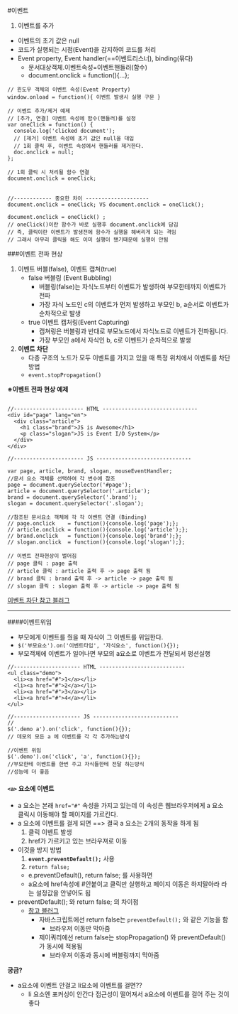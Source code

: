 #이벤트 

1. 이벤트를 추가
- 이벤트의 초기 값은 null
- 코드가 실행되는 시점(Event)을 감지하여 코드를 처리
- Event property, Event handler(==이벤트리스너), binding(묶다)
    + 문서대상객체.이벤트속성=이벤트핸들러(함수)
    + document.onclick = function(){...}; 
```
// 윈도우 객체의 이벤트 속성(Event Property)
window.onload = function(){ 이벤트 발생시 실행 구문 }

// 이벤트 추가/제거 예제
// [추가, 연결] 이벤트 속성에 함수(핸들러)를 설정
var oneClick = function() {
  console.log('clicked document');
  // [제거] 이벤트 속성에 초기 값인 null을 대입
  // 1회 클릭 후, 이벤트 속성에서 핸들러를 제거한다.
  doc.onclick = null;
};

// 1회 클릭 시 처리될 함수 연결
document.onclick = oneClick; 


//------------ 중요한 차이 --------------------
document.onclick = oneClick; VS document.onclick = oneClick(); 

document.onclick = oneClick() ;
// oneClick()이란 함수가 바로 실행후 document.onclick에 담김
// 즉, 클릭이란 이벤트가 발생전에 함수가 실행을 해버리게 되는 격임
// 그래서 아무리 클릭을 해도 이미 실행이 됐기때문에 실행이 안됨
```


###이벤트 전파 현상
1. 이벤트 버블(false), 이벤트 캡쳐(true)
    -  false 버블링 (Event Bubbling)
        +  버블링(false)는 자식노드부터 이벤트가 발생하여 부모한테까지 이벤트가 전파
        +  가장 자식 노드인 c의 이벤트가 먼저 발생하고 부모인 b, a순서로 이벤트가 순차적으로 발생
    - true 이벤트 캡처링(Event Capturing)
        + 캡쳐링은 버블링과 반대로 부모노드에서 자식노드로 이벤트가 전파됩니다.
        + 가장 부모인 a에서 자식인 b, c로 이벤트가 순차적으로 발생
2. **이벤트 차단**
    - 다층 구조의 노드가 모두 이벤트를 가지고 있을 때 특정 위치에서 이벤트를 차단 방법
    - `event.stopPropagation()`

**※이벤트 전파 현상 예제**
```

//---------------------- HTML ------------------------------
<div id="page" lang="en">
  <div class="article">
    <h1 class="brand">JS is Awesome</h1>
    <p class="slogan">JS is Event I/O System</p>
  </div>
</div>

//---------------------- JS ------------------------------

var page, article, brand, slogan, mouseEventHandler;
//문서 요소 객체를 선택하여 각 변수에 참조
page = document.querySelector('#page');
article = document.querySelector('.article');
brand = document.querySelector('.brand');
slogan = document.querySelector('.slogan');

//참조된 문서요소 객체에 각 각 이벤트 연결 (Binding)
// page.onclick    = function(){console.log('page');};
// article.onclick = function(){console.log('article');};
// brand.onclick   = function(){console.log('brand');};
// slogan.onclick  = function(){console.log('slogan');};

// 이벤트 전파현상이 벌어짐
// page 클릭 : page 출력
// article 클릭 : article 출력 후 -> page 출력 됨
// brand 클릭 : brand 출력 후 -> article -> page 출력 됨
// slogan 클릭 : slogan 출력 후 -> article -> page 출력 됨
```

[이벤트 차단 참고 블러그](http://cheolguso.com/javascript-%EC%9D%B4%EB%B2%A4%ED%8A%B8-%EB%B2%84%EB%B8%94%EB%A7%81%EA%B3%BC-%EA%B8%B0%EB%B3%B8-%EB%8F%99%EC%9E%91-%EC%A4%91%EB%8B%A8%ED%95%98%EA%B8%B0/)

---

####이벤트위임
- 부모에게 이벤트를 줬을 때 자식이 그 이벤트를 위임한다.
- `$('부모요소').on('이벤트타입', '자식요소', function(){});`
- 부모객체에 이벤트가 일어나면 부모의 a요소로 이벤트가 전달되서 펑션실행
```
//--------------------- HTML ---------------------------
<ul class="demo">
  <li><a href="#">1</a></li>
  <li><a href="#">2</a></li>
  <li><a href="#">3</a></li>
  <li><a href="#">4</a></li>
</ul>

//--------------------- JS ---------------------------
//
$('.demo a').on('click', function(){});
// 데모의 모든 a 에 이벤트를 각 각 추가하는방식 

//이벤트 위임
$('.demo').on('click', 'a', function(){});
//부모한테 이벤트를 한번 주고 자식들한테 전달 하는방식
//성능에 더 좋음

```

#### `<a>` 요소에 이벤트 
- a 요소는 본래 `href="#"` 속성을 가지고 있는데 이 속성은 웹브라우저에게 a 요소 클릭시 이동해야 할 페이지를 가르킨다.
- a 요소에 이벤트를 걸게 되면 ==> 결국 a 요소는 2개의 동작을 하게 됨
  1. 클릭 이벤트 발생
  2. href가 가르키고 있는 브라우져로 이동
- 이것을 방지 방법
  1. **`event.preventDefault();`** 사용
  2. `return false;`
  + e.preventDefault(), return false; 를 사용하면
  + a요소에 href속성에 #안붙이고 클릭만 실행하고 페이지 이동은 하지말아라 라는 설정값을 안넣어도 됨
- preventDefault(); 와 return false; 의 차이점
  + [참고 블러그](http://mobicon.tistory.com/246)
    * 자바스크립트에선 return false는 `preventDefault();` 와 같은 기능을 함
      - 브라우져 이동만 막아줌
    * 제이쿼리에선 return false는 stopPropagation() 와 preventDefault() 가 동시에 적용됨
      - 브라우져 이동과 동시에 버블링까지 막아줌


**궁금?**
- a요소에 이벤트 안걸고 li요소에 이벤트를 걸면??
  + li 요소엔 포커싱이 안간다 접근성이 떨어져서 a요소에 이벤트를 걸어 주는 것이 좋다  

